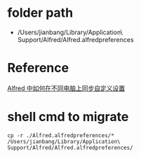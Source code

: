 # folder path
* /Users/jianbang/Library/Application\ Support/Alfred/Alfred.alfredpreferences

# Reference 
[Alfred 中如何在不同电脑上同步自定义设置](https://www.zhihu.com/question/39098799)

# shell cmd to migrate
```
cp -r ./Alfred.alfredpreferences/* /Users/jianbang/Library/Application\ Support/Alfred/Alfred.alfredpreferences/
```

